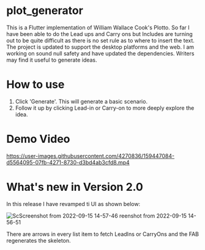 # plot_generator
 
This is a Flutter implementation of William Wallace Cook's Plotto. So far I have been able to do the Lead ups and Carry ons but Includes are turning out to be quite difficult as there is no set rule as to where to insert the text. The project is updated to support the desktop platforms and the web. I am working on sound null safety and have updated the dependencies.
Writers may find it useful to generate ideas.

# How to use
1. Click 'Generate'. This will generate a basic scenario.
2. Follow it up by clicking Lead-in or Carry-on to more deeply explore the idea.

# Demo Video
https://user-images.githubusercontent.com/4270836/159447084-d5564095-07fb-4271-8730-d3bd4ab3cfd8.mp4

# What's new in Version 2.0

In this release I have revamped ti UI as shown below:

![Sc![Screenshot from 2022-09-15 14-57-46](https://user-images.githubusercontent.com/4270836/190369902-66b0815a-8c8a-490e-906a-18ccca61231a.png)
reenshot from 2022-09-15 14-56-51](https://user-images.githubusercontent.com/4270836/190369874-78e76bb0-02df-4230-870c-3967448f7b38.png)

There are arrows in every list item to fetch LeadIns or CarryOns and the FAB regenerates the skeleton.



